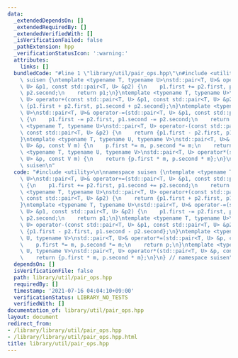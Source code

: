 ```yaml
---
data:
  _extendedDependsOn: []
  _extendedRequiredBy: []
  _extendedVerifiedWith: []
  _isVerificationFailed: false
  _pathExtension: hpp
  _verificationStatusIcon: ':warning:'
  attributes:
    links: []
  bundledCode: "#line 1 \"library/util/pair_ops.hpp\"\n#include <utility>\n\nnamespace\
    \ suisen {\ntemplate <typename T, typename U>\nstd::pair<T, U>& operator+=(std::pair<T,\
    \ U> &p1, const std::pair<T, U> &p2) {\n    p1.first += p2.first, p1.second +=\
    \ p2.second;\n    return p1;\n}\ntemplate <typename T, typename U>\nstd::pair<T,\
    \ U> operator+(const std::pair<T, U> &p1, const std::pair<T, U> &p2) {\n    return\
    \ {p1.first + p2.first, p1.second + p2.second};\n}\ntemplate <typename T, typename\
    \ U>\nstd::pair<T, U>& operator-=(std::pair<T, U> &p1, const std::pair<T, U> &p2)\
    \ {\n    p1.first -= p2.first, p1.second -= p2.second;\n    return p1;\n}\ntemplate\
    \ <typename T, typename U>\nstd::pair<T, U> operator-(const std::pair<T, U> &p1,\
    \ const std::pair<T, U> &p2) {\n    return {p1.first - p2.first, p1.second - p2.second};\n\
    }\ntemplate <typename T, typename U, typename V>\nstd::pair<T, U>& operator*=(std::pair<T,\
    \ U> &p, const V m) {\n    p.first *= m, p.second *= m;\n    return p;\n}\ntemplate\
    \ <typename T, typename U, typename V>\nstd::pair<T, U> operator*(std::pair<T,\
    \ U> &p, const V m) {\n    return {p.first * m, p.second * m};\n}\n} // namespace\
    \ suisen\n"
  code: "#include <utility>\n\nnamespace suisen {\ntemplate <typename T, typename\
    \ U>\nstd::pair<T, U>& operator+=(std::pair<T, U> &p1, const std::pair<T, U> &p2)\
    \ {\n    p1.first += p2.first, p1.second += p2.second;\n    return p1;\n}\ntemplate\
    \ <typename T, typename U>\nstd::pair<T, U> operator+(const std::pair<T, U> &p1,\
    \ const std::pair<T, U> &p2) {\n    return {p1.first + p2.first, p1.second + p2.second};\n\
    }\ntemplate <typename T, typename U>\nstd::pair<T, U>& operator-=(std::pair<T,\
    \ U> &p1, const std::pair<T, U> &p2) {\n    p1.first -= p2.first, p1.second -=\
    \ p2.second;\n    return p1;\n}\ntemplate <typename T, typename U>\nstd::pair<T,\
    \ U> operator-(const std::pair<T, U> &p1, const std::pair<T, U> &p2) {\n    return\
    \ {p1.first - p2.first, p1.second - p2.second};\n}\ntemplate <typename T, typename\
    \ U, typename V>\nstd::pair<T, U>& operator*=(std::pair<T, U> &p, const V m) {\n\
    \    p.first *= m, p.second *= m;\n    return p;\n}\ntemplate <typename T, typename\
    \ U, typename V>\nstd::pair<T, U> operator*(std::pair<T, U> &p, const V m) {\n\
    \    return {p.first * m, p.second * m};\n}\n} // namespace suisen"
  dependsOn: []
  isVerificationFile: false
  path: library/util/pair_ops.hpp
  requiredBy: []
  timestamp: '2021-07-16 04:04:10+09:00'
  verificationStatus: LIBRARY_NO_TESTS
  verifiedWith: []
documentation_of: library/util/pair_ops.hpp
layout: document
redirect_from:
- /library/library/util/pair_ops.hpp
- /library/library/util/pair_ops.hpp.html
title: library/util/pair_ops.hpp
---
```

